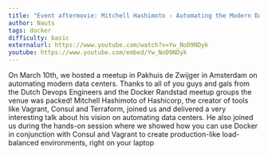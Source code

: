 ```yaml
---
title: "Event aftermovie: Mitchell Hashimoto - Automating the Modern Datacenter"
author: Nauts
tags: docker
difficulty: basic
externalurl: https://www.youtube.com/watch?v=Yw_NoD9NDyk
youtube: https://www.youtube.com/embed/Yw_NoD9NDyk
---
```

On March 10th, we hosted a meetup in Pakhuis de Zwijger in Amsterdam on automating modern data centers. Thanks to all of you guys and gals from the Dutch Devops Engineers and the Docker Randstad meetup groups the venue was packed! Mitchell Hashimoto of Hashicorp, the creator of tools like Vagrant, Consul and Terraform, joined us and delivered a very interesting talk about his vision on automating data centers. He also joined us during the hands-on session where we showed how you can use Docker in conjunction with Consul and Vagrant to create production-like load-balanced environments, right on your laptop
